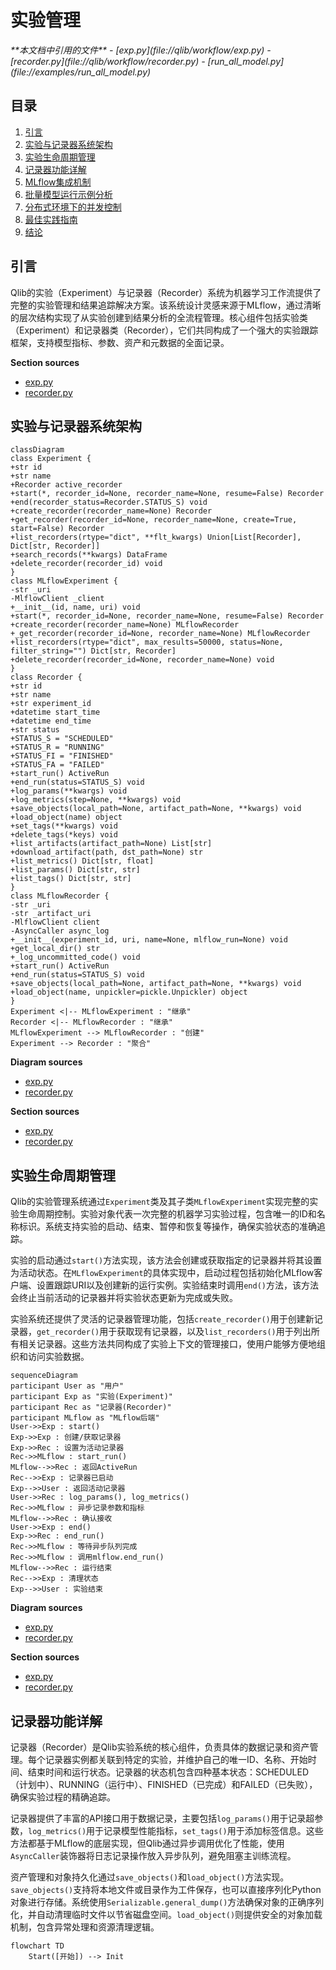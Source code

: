 
# 实验管理

<cite>
**本文档中引用的文件**
- [exp.py](file://qlib/workflow/exp.py)
- [recorder.py](file://qlib/workflow/recorder.py)
- [run_all_model.py](file://examples/run_all_model.py)
</cite>

## 目录
1. [引言](#引言)
2. [实验与记录器系统架构](#实验与记录器系统架构)
3. [实验生命周期管理](#实验生命周期管理)
4. [记录器功能详解](#记录器功能详解)
5. [MLflow集成机制](#mlflow集成机制)
6. [批量模型运行示例分析](#批量模型运行示例分析)
7. [分布式环境下的并发控制](#分布式环境下的并发控制)
8. [最佳实践指南](#最佳实践指南)
9. [结论](#结论)

## 引言
Qlib的实验（Experiment）与记录器（Recorder）系统为机器学习工作流提供了完整的实验管理和结果追踪解决方案。该系统设计灵感来源于MLflow，通过清晰的层次结构实现了从实验创建到结果分析的全流程管理。核心组件包括实验类（Experiment）和记录器类（Recorder），它们共同构成了一个强大的实验跟踪框架，支持模型指标、参数、资产和元数据的全面记录。

**Section sources**
- [exp.py](file://qlib/workflow/exp.py#L14-L239)
- [recorder.py](file://qlib/workflow/recorder.py#L27-L243)

## 实验与记录器系统架构

```mermaid
classDiagram
class Experiment {
+str id
+str name
+Recorder active_recorder
+start(*, recorder_id=None, recorder_name=None, resume=False) Recorder
+end(recorder_status=Recorder.STATUS_S) void
+create_recorder(recorder_name=None) Recorder
+get_recorder(recorder_id=None, recorder_name=None, create=True, start=False) Recorder
+list_recorders(rtype="dict", **flt_kwargs) Union[List[Recorder], Dict[str, Recorder]]
+search_records(**kwargs) DataFrame
+delete_recorder(recorder_id) void
}
class MLflowExperiment {
-str _uri
-MlflowClient _client
+__init__(id, name, uri) void
+start(*, recorder_id=None, recorder_name=None, resume=False) Recorder
+create_recorder(recorder_name=None) MLflowRecorder
+_get_recorder(recorder_id=None, recorder_name=None) MLflowRecorder
+list_recorders(rtype="dict", max_results=50000, status=None, filter_string="") Dict[str, Recorder]
+delete_recorder(recorder_id=None, recorder_name=None) void
}
class Recorder {
+str id
+str name
+str experiment_id
+datetime start_time
+datetime end_time
+str status
+STATUS_S = "SCHEDULED"
+STATUS_R = "RUNNING"
+STATUS_FI = "FINISHED"
+STATUS_FA = "FAILED"
+start_run() ActiveRun
+end_run(status=STATUS_S) void
+log_params(**kwargs) void
+log_metrics(step=None, **kwargs) void
+save_objects(local_path=None, artifact_path=None, **kwargs) void
+load_object(name) object
+set_tags(**kwargs) void
+delete_tags(*keys) void
+list_artifacts(artifact_path=None) List[str]
+download_artifact(path, dst_path=None) str
+list_metrics() Dict[str, float]
+list_params() Dict[str, str]
+list_tags() Dict[str, str]
}
class MLflowRecorder {
-str _uri
-str _artifact_uri
-MlflowClient client
-AsyncCaller async_log
+__init__(experiment_id, uri, name=None, mlflow_run=None) void
+get_local_dir() str
+_log_uncommitted_code() void
+start_run() ActiveRun
+end_run(status=STATUS_S) void
+save_objects(local_path=None, artifact_path=None, **kwargs) void
+load_object(name, unpickler=pickle.Unpickler) object
}
Experiment <|-- MLflowExperiment : "继承"
Recorder <|-- MLflowRecorder : "继承"
MLflowExperiment --> MLflowRecorder : "创建"
Experiment --> Recorder : "聚合"
```

**Diagram sources**
- [exp.py](file://qlib/workflow/exp.py#L14-L239)
- [recorder.py](file://qlib/workflow/recorder.py#L27-L243)

**Section sources**
- [exp.py](file://qlib/workflow/exp.py#L14-L239)
- [recorder.py](file://qlib/workflow/recorder.py#L27-L243)

## 实验生命周期管理

Qlib的实验管理系统通过`Experiment`类及其子类`MLflowExperiment`实现完整的实验生命周期控制。实验对象代表一次完整的机器学习实验过程，包含唯一的ID和名称标识。系统支持实验的启动、结束、暂停和恢复等操作，确保实验状态的准确追踪。

实验的启动通过`start()`方法实现，该方法会创建或获取指定的记录器并将其设置为活动状态。在`MLflowExperiment`的具体实现中，启动过程包括初始化MLflow客户端、设置跟踪URI以及创建新的运行实例。实验结束时调用`end()`方法，该方法会终止当前活动的记录器并将实验状态更新为完成或失败。

实验系统还提供了灵活的记录器管理功能，包括`create_recorder()`用于创建新记录器，`get_recorder()`用于获取现有记录器，以及`list_recorders()`用于列出所有相关记录器。这些方法共同构成了实验上下文的管理接口，使用户能够方便地组织和访问实验数据。

```mermaid
sequenceDiagram
participant User as "用户"
participant Exp as "实验(Experiment)"
participant Rec as "记录器(Recorder)"
participant MLflow as "MLflow后端"
User->>Exp : start()
Exp->>Exp : 创建/获取记录器
Exp->>Rec : 设置为活动记录器
Rec->>MLflow : start_run()
MLflow-->>Rec : 返回ActiveRun
Rec-->>Exp : 记录器已启动
Exp-->>User : 返回活动记录器
User->>Rec : log_params(), log_metrics()
Rec->>MLflow : 异步记录参数和指标
MLflow-->>Rec : 确认接收
User->>Exp : end()
Exp->>Rec : end_run()
Rec->>MLflow : 等待异步队列完成
Rec->>MLflow : 调用mlflow.end_run()
MLflow-->>Rec : 运行结束
Rec-->>Exp : 清理状态
Exp-->>User : 实验结束
```

**Diagram sources**
- [exp.py](file://qlib/workflow/exp.py#L256-L272)
- [recorder.py](file://qlib/workflow/recorder.py#L334-L359)

**Section sources**
- [exp.py](file://qlib/workflow/exp.py#L43-L71)
- [recorder.py](file://qlib/workflow/recorder.py#L104-L119)

## 记录器功能详解

记录器（Recorder）是Qlib实验系统的核心组件，负责具体的数据记录和资产管理。每个记录器实例都关联到特定的实验，并维护自己的唯一ID、名称、开始时间、结束时间和运行状态。记录器的状态机包含四种基本状态：SCHEDULED（计划中）、RUNNING（运行中）、FINISHED（已完成）和FAILED（已失败），确保实验过程的精确追踪。

记录器提供了丰富的API接口用于数据记录，主要包括`log_params()`用于记录超参数，`log_metrics()`用于记录模型性能指标，`set_tags()`用于添加标签信息。这些方法都基于MLflow的底层实现，但Qlib通过异步调用优化了性能，使用`AsyncCaller`装饰器将日志记录操作放入异步队列，避免阻塞主训练流程。

资产管理和对象持久化通过`save_objects()`和`load_object()`方法实现。`save_objects()`支持将本地文件或目录作为工件保存，也可以直接序列化Python对象进行存储。系统使用`Serializable.general_dump()`方法确保对象的正确序列化，并自动清理临时文件以节省磁盘空间。`load_object()`则提供安全的对象加载机制，包含异常处理和资源清理逻辑。

```mermaid
flowchart TD
    Start([开始]) --> Init